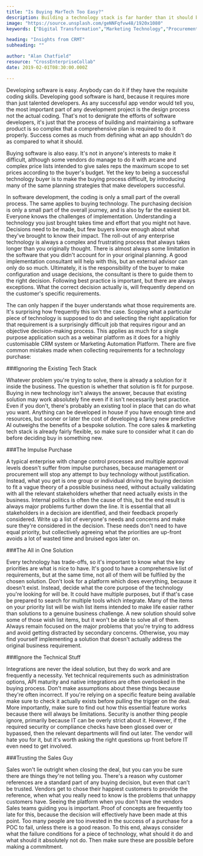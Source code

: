 ```yaml
---
title: "Is Buying MarTech Too Easy?"
description: Building a technology stack is far harder than it should be, but for many buyers, it's probably not hard enough.
image: "https://source.unsplash.com/geNNFqfvw48/1920x1080"
keywords: ["Digital Transformation","Marketing Technology","Procurement"]

heading: "Insights from CRMT"
subheading: ""

author: "Alan Chatfield"
resource: "CrossEnterpriseCollab"
date: 2019-02-01T08:30:00.000Z

---
```

Developing software is easy. Anybody can do it if they have the requisite coding skills. Developing good software is hard, because it requires more than just talented developers. As any successful app vendor would tell you, the most important part of any development project is the design process not the actual coding. That's not to denigrate the efforts of software developers, it's just that the process of building and maintaining a software product is so complex that a comprehensive plan is required to do it properly. Success comes as much from defining what an app shouldn't do as compared to what it should.   

Buying software is also easy. It's not in anyone's interests to make it difficult, although some vendors do manage to do it with arcane and complex price lists intended to give sales reps the maximum scope to set prices according to the buyer's budget. Yet the key to being a successful technology buyer is to make the buying process difficult, by introducing many of the same planning strategies that make developers successful.  

In software development, the coding is only a small part of the overall process. The same applies to buying technology. The purchasing decision is only a small part of the overall journey, and is also by far the easiest bit. Everyone knows the challenges of implementation. Understanding a technology you just brought takes time and effort that you might not have. Decisions need to be made, but few buyers know enough about what they've brought to know their impact. The roll-out of any enterprise technology is always a complex and frustrating process that always takes longer than you originally thought.  There is almost always some limitation in the software that you didn't account for in your original planning. A good implementation consultant will help with this, but an external advisor can only do so much. Ultimately, it is the responsibility of the buyer to make configuration and usage decisions, the consultant is there to guide them to the right decision. Following best practice is important, but there are always exceptions. What the correct decision actually is, will frequently depend on the customer's specific requirements.  

The can only happen if the buyer understands what those requirements are. It's surprising how frequently this isn't the case. Scoping what a particular piece of technology is supposed to do and selecting the right application for that requirement is a surprisingly difficult job that requires rigour and an objective decision-making process. This applies as much for a single purpose application such as a webinar platform as it does for a highly customisable CRM system or Marketing Automation Platform. There are five common mistakes made when collecting requirements for a technology purchase: 

###Ignoring the Existing Tech Stack 

Whatever problem you're trying to solve, there is already a solution for it inside the business. The question is whether that solution is fit for purpose. Buying in new technology isn't always the answer, because that existing solution may work absolutely fine even if it isn't necessarily best practice. Even if you don't, there's probably an existing tool in place that can do what you want. Anything can be developed in house if you have enough time and resources, but sooner or later the cost of developing a fancy new predictive AI outweighs the benefits of a bespoke solution. The core sales & marketing tech stack is already fairly flexible, so make sure to consider what it can do before deciding buy in something new. 

###The Impulse Purchase 

A typical enterprise with change control processes and multiple approval levels doesn't suffer from impulse purchases, because management or procurement will stop any attempt to buy technology without justification. Instead, what you get is one group or individual driving the buying decision to fit a vague theory of a possible business need, without actually validating with all the relevant stakeholders whether that need actually exists in the business. Internal politics is often the cause of this, but the end result is always major problems further down the line. It is essential that all stakeholders in a decision are identified, and their feedback properly considered. Write up a list of everyone's needs and concerns and make sure they're considered in the decision. These needs don't need to have equal priority, but collectively agreeing what the priorities are up-front avoids a lot of wasted time and bruised egos later on.  

###The All in One Solution 

Every technology has trade-offs, so it's important to know what the key priorities are what is nice to have. It's good to have a comprehensive list of requirements, but at the same time, not all of them will be fulfiled by the chosen solution. Don't look for a platform which does everything, because it doesn't exist. Instead, decide what the core purpose of the technology you're looking for will be. It could have multiple purposes, but if that's case be prepared to search for multiple tools which integrate. Many of the items on your priority list will be wish list items intended to make life easier rather than solutions to a genuine business challenge. A new solution should solve some of those wish list items, but it won't be able to solve all of them. Always remain focused on the major problems that you're trying to address and avoid getting distracted by secondary concerns. Otherwise, you may find yourself implementing a solution that doesn't actually address the original business requirement.

###Ignore the Technical Stuff

Integrations are never the ideal solution, but they do work and are frequently a necessity. Yet technical requirements such as administration options, API maturity and native integrations are often overlooked in the buying process. Don't make assumptions about these things because they're often incorrect. If you're relying on a specific feature being available make sure to check it actually exists before pulling the trigger on the deal. More importantly, make sure to find out how this essential feature works because there will always be limitations. Security is another thing people ignore, primarily because IT can be overly strict about it. However, if the required security or compliance checks have been glossed over or bypassed, then the relevant departments will find out later. The vendor will hate you for it, but it's worth asking the right questions up front before IT even need to get involved. 

###Trusting the Sales Guy 

Sales won't lie outright when closing the deal, but you can you be sure there are things they're not telling you. There's a reason why customer references are a standard part of any buying decision, but even that can't be trusted. Vendors get to chose their happiest customers to provide the reference, when what you really need to know is the problems that unhappy customers have. Seeing the platform when you don't have the vendors Sales teams guiding you is important. Proof of concepts are frequently too late for this, because the decision will effectively have been made at this point. Too many people are too invested in the success of a purchase for a POC to fail, unless there is a good reason. To this end, always consider what the failure conditions for a piece of technology, what should it do and what should it absolutely not do. Then make sure these are possible before making a commitment. 
